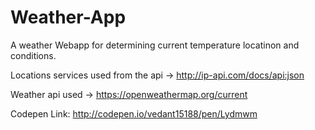 # Weather-App

A weather Webapp for determining current temperature locatinon and conditions.

Locations services used from the api -> http://ip-api.com/docs/api:json

Weather api used -> https://openweathermap.org/current

Codepen Link: http://codepen.io/vedant15188/pen/Lydmwm
